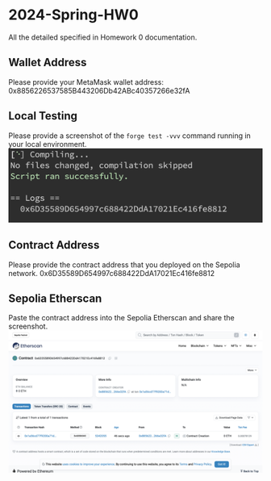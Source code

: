 # 2024-Spring-HW0

All the detailed specified in Homework 0 documentation.

## Wallet Address
Please provide your MetaMask wallet address:
0x8856226537585B443206Db42ABc40357266e32fA

## Local Testing
Please provide a screenshot of the `forge test -vvv` command running in your local environment.
![alt text](./hw0/figure2.png)

## Contract Address
Please provide the contract address that you deployed on the Sepolia network.
0x6D35589D654997c688422DdA17021Ec416fe8812

## Sepolia Etherscan
Paste the contract address into the Sepolia Etherscan and share the screenshot.
![alt text](./hw0/figure3.png)
